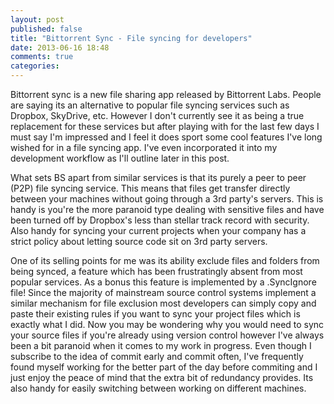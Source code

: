 ```yaml
---
layout: post
published: false
title: "Bittorrent Sync - File syncing for developers"
date: 2013-06-16 18:48
comments: true
categories: 
---
```


Bittorrent sync is a new file sharing app released by Bittorrent Labs. People are saying its an alternative to popular file syncing services such as Dropbox, SkyDrive, etc. However I don't currently see it as being a true replacement for these services but after playing with for the last few days I must say I'm impressed and I feel it does sport some cool features I've long wished for in a file syncing app. I've even incorporated it into my development workflow as I'll outline later in this post.

What sets BS apart from similar services is that its purely a peer to peer (P2P) file syncing service. This means that files get transfer directly between your machines without going through a 3rd party's servers. This is handy is you're the more paranoid type dealing with sensitive files and have been turned off by Dropbox's less than stellar track record with security. Also handy for syncing your current projects when your company has a strict policy about letting source code sit on 3rd party servers.

One of its selling points for me was its ability exclude files and folders from being synced, a feature which has been frustratingly absent from most popular services. As a bonus this feature is implemented by a .SyncIgnore file! Since the majority of mainstream source control systems implement a similar mechanism for file exclusion most developers can simply copy and paste their existing rules if you want to sync your project files which is exactly what I did. Now you may be wondering why you would need to sync your source files if you're already using version control however I've always been a bit paranoid when it comes to my work in progress. Even though I subscribe to the idea of commit early and commit often, I've frequently found myself working for the better part of the day before commiting and I just enjoy the peace of mind that the extra bit of redundancy provides. Its also handy for easily switching between working on different machines.
